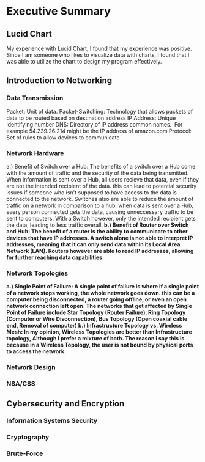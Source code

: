  # Executive Summary
## Lucid Chart
My experience with Lucid Chart, I found that my experience was positive. Since I am someone who likes to visualize data with charts, I found that I was able to utilize the chart to design my program effectively.
## Introduction to Networking 
### Data Transmission
 Packet: Unit of data.
 Packet-Switching: Technology that allows packets of data to be routed based on destination address 
 IP Address: Unique identifying number
 DNS: Directory of IP address common names.  For example 54.239.26.214 might be the IP address of amazon.com
 Protocol: Set of rules to allow devices to communicate 
### Network Hardware
 a.) Benefit of Switch over a Hub: The benefits of a switch over a Hub come with the amount of traffic and the security of the data being transmitted. When information is sent over a Hub, all users recieve that data, even if they are not the intended recipient of the data. this can lead to potential security issues if someone who isn't supposed to have access to the data is connected to the network.
 Switches also are able to reduce the amount of traffic on a network in comparison to a hub. when data is sent over a Hub, every person connected gets the data, causing unneccessary traffic to be sent to computers. With a Switch however, only the intended recipient gets the data, leading to less traffic overall.<b/>
 b.) Benefit of Router over Switch and Hub: The benefit of a router is the ability to communicate to other devices that have IP addresses. A switch alone is not able to interpret IP addresses, meaning that it can only send data within its Local Area Network (LAN). Routers however are able to read IP addresses, allowing for further reaching data capabilities.<b/>
 
### Network Topologies
 a.) Single Point of Failure: A single point of failure is where if a single point of a network stops working, the whole network goes down. this can be a computer being disconnected, a router going offline, or even an open network connection left open. The networks that get affected by Single Point of Failure include Star Topology (Router Failure), Ring Topology (Computer or Wire Disconnection), Bus Topology (Open coaxial cable end, Removal of computer)<b/>
 b.) Infrastructure Topology vs. Wireless Mesh: In my opinion, Wireless Topologies are better than Infrastructure topology, Although I prefer a mixture of both. The reason I say this is because in a Wireless Topology, the user is not bound by physical ports to access the network.
### Network Design
### NSA/CSS
## Cybersecurity and Encryption 
### Information Systems Security 
### Cryptography
### Brute-Force
